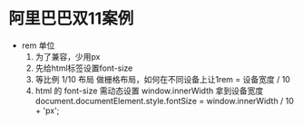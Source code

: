 # 阿里巴巴双11案例
- rem 单位
    1. 为了兼容，少用px
    2. 先给html标签设置font-size
    3. 等比例 1/10 布局 做栅格布局，如何在不同设备上让1rem = 设备宽度 / 10
    4. html 的 font-size 需动态设置
        window.innerWidth 拿到设备宽度
        document.documentElement.style.fontSize = window.innerWidth / 10 + 'px';